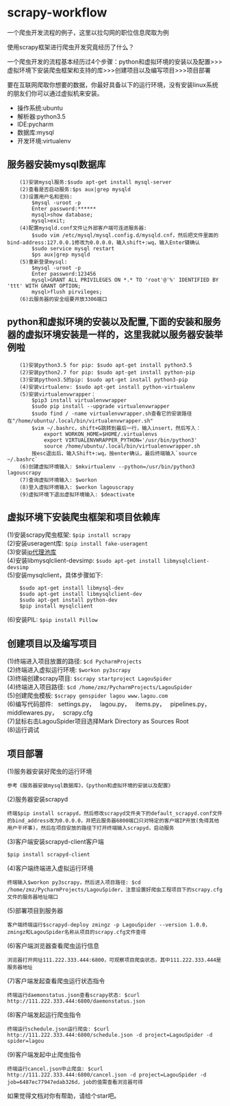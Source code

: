 # scrapy-workflow
一个爬虫开发流程的例子，这里以拉勾网的职位信息爬取为例

使用scrapy框架进行爬虫开发究竟经历了什么？

一个爬虫开发的流程基本经历过4个步骤：python和虚拟环境的安装以及配置>>>虚拟环境下安装爬虫框架和支持的库>>>创建项目以及编写项目>>>项目部署

要在互联网爬取你想要的数据，你最好具备以下的运行环境，没有安装linux系统的朋友们你可以通过虚拟机来安装。

* 操作系统:ubuntu
* 解析器:python3.5
* IDE:pycharm
* 数据库:mysql
* 开发环境:virtualenv


## 服务器安装mysql数据库

        (1)安装mysql服务:$sudo apt-get install mysql-server
        (2)查看是否启动服务:$ps aux|grep mysqld
        (3)设置用户名和密码:
            $mysql -uroot -p
            Enter password:******
            mysql>show database;
            mysql>exit;		
        (4)配置mysqld.conf文件让外部客户端可连进服务器:
            $sudo vim /etc/mysql/mysql.config.d/mysqld.cnf，然后把文件里面的bind-address:127.0.0.1修改为0.0.0.0，输入shift+:wq，输入Enter键确认
            $sudo service mysql restart
            $ps aux|grep mysqld
        (5)重新登录mysql:
            $mysql -uroot -p
            Enter password:123456
            mysql>GRANT ALL PRIVILEGES ON *.* TO 'root'@'%' IDENTIFIED BY 'ttt' WITH GRANT OPTION;
            mysql>flush pirvileges;
        (6)云服务器的安全组要开放3306端口


## python和虚拟环境的安装以及配置,下面的安装和服务器的虚拟环境安装是一样的，这里我就以服务器安装举例啦

        (1)安装python3.5 for pip: $sudo apt-get install python3.5
        (2)安装python2.7 for pip: $sudo apt-get install python-pip
        (3)安装python3.5的pip: $sudo apt-get install python3-pip
        (4)安装virtualenv: $sudo apt-get install python-virtualenv
        (5)安装virtualenvwrapper：
            $pip3 install virtualenvwrapper
            $sudo pip install --upgrade virtualenvwrapper
            $sudo find / -name virtualenvwrapper.sh查看它的安装路径在"/home/ubuntu/.local/bin/virtualenvwrapper.sh"
            $vim ~/.bashrc，shift+G跳转到最后一行，输入insert，然后写入：
                export WORKON_HOME=$HOME/.virtualenvs
                export VIRTUALENVWRAPPER_PYTHON='/usr/bin/python3'
                source /home/ubuntu/.local/bin/virtualenvwrapper.sh
            按esc退出后，输入Shift+:wq，按enter确认，最后终端输入`source ~/.bashrc`
        (6)创建虚拟环境输入: $mkvirtualenv --python=/usr/bin/python3 lagouscrapy
        (7)查询虚拟环境输入: $workon
        (8)登入虚拟环境输入: $workon lagouscrapy
        (9)虚拟环境下退出虚拟环境输入: $deactivate
	

## 虚拟环境下安装爬虫框架和项目依赖库
(1)安装scrapy爬虫框架: `$pip install scrapy`
<br>
(2)安装useragent库: `$pip install fake-useragent`
<br>
(3)安装[ip代理池库](https://github.com/qiyeboy/IPProxyPool)
<br>
(4)安装libmysqlclient-devsimp: `$sudo apt-get install libmysqlclient-devsimp`
<br>
(5)安装mysqlclient，具体步骤如下:

		$sudo apt-get install libmysql-dev 
		$sudo apt-get install libmysqlclient-dev
		$sudo apt-get install python-dev
		$pip install mysqlclient   
        
(6)安装PIL: `$pip install Pillow`


## 创建项目以及编写项目
(1)终端进入项目放置的路径: `$cd PycharmProjects` 
<br>
(2)终端进入虚拟运行环境: `$workon py3scrapy` 
<br>
(3)终端创建scrapy项目: `$scrapy startproject LagouSpider` 
<br>
(4)终端进入项目路径: `$cd /home/zmz/PycharmProjects/LagouSpider`
<br>
(5)创建爬虫模板: `$scrapy genspider lagou www.lagou.com` 
<br>
(6)编写代码部件: 
    settings.py，
    lagou.py，
    items.py，
    pipelines.py，
    middlewares.py，
    scrapy.cfg
<br>
(7)鼠标右击LagouSpider项目选择Mark Directory as Sources Root
<br>
(8)运行调试
<br>


## 项目部署
(1)服务器安装好爬虫的运行环境

	参考《服务器安装mysql数据库》，《python和虚拟环境的安装以及配置》
		
(2)服务器安装scrapyd

	终端$pip install scrapyd，然后修改scrapyd文件夹下的default_scrapyd.conf文件的bind_address改为0.0.0.0，并把云服务器6800端口只对特定的客户端IP开放(免得其他用户干坏事)，然后在项目安放的路径下打开终端输入scrapyd，启动服务

(3)客户端安装scrapyd-client客户端

	$pip install scrapyd-client

(4)客户端终端进入虚拟运行环境

	终端输入$workon py3scrapy，然后进入项目路径: $cd /home/zmz/PycharmProjects/LagouSpider，注意设置好爬虫工程项目下的scrapy.cfg文件的服务器地址端口

(5)部署项目到服务器

	客户端终端运行$scrapyd-deploy zmingz -p LagouSpider --version 1.0.0，zmingz和LagouSpider名称从项目的scrapy.cfg文件查得

(6)客户端浏览器查看爬虫运行信息

	浏览器打开网址111.222.333.444:6800，可观察项目爬虫状态，其中111.222.333.444是服务器地址

(7)客户端发起查看爬虫运行状态指令

	终端运行daemonstatus.json查看scrapy状态: $curl http://111.222.333.444:6800/daemonstatus.json

(8)客户端发起运行爬虫指令

	终端运行schedule.json运行爬虫: $curl http://111.222.333.444:6800/schedule.json -d project=LagouSpider -d spider=lagou

(9)客户端发起中止爬虫指令

	终端运行cancel.json中止爬虫: $curl http://111.222.333.444:6800/cancel.json -d project=LagouSpider -d job=6487ec77947edab326d，job的值需查看浏览器可得


如果觉得文档对你有帮助，请给个star吧。
